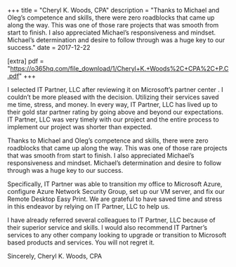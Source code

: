 +++
title = "Cheryl K. Woods, CPA"
description = "Thanks to Michael and Oleg’s competence and skills, there were zero roadblocks that came up along the way. This was one of those rare projects that was smooth from start to finish. I also appreciated Michael’s responsiveness and mindset. Michael’s determination and desire to follow through was a huge key to our success."
date = 2017-12-22

[extra]
pdf = "https://o365hq.com/file_download/1/Cheryl+K.+Woods%2C+CPA%2C+P.C.pdf"
+++

I selected IT Partner, LLC after reviewing it on Microsoft’s partner center . I couldn’t be more pleased with the decision. Utilizing their services saved me time, stress, and money. In every way, IT Partner, LLC has lived up to their gold star partner rating by going above and beyond our expectations. IT Partner, LLC was very timely with our project and the entire process to implement our project was shorter than expected. 

Thanks to Michael and Oleg’s competence and skills, there were zero roadblocks that came up along the way. This was one of those rare projects that was smooth from start to finish. I also appreciated Michael’s responsiveness and mindset. Michael’s determination and desire to follow through was a huge key to our success.

Specifically, IT Partner was able to transition my office to Microsoft Azure, configure Azure Network Security Group, set up our VM server, and fix our Remote Desktop Easy Print. We are grateful to have saved time and stress in this endeavor by relying on IT Partner, LLC to help us. 

I have already referred several colleagues to IT Partner, LLC because of their superior service and skills. I would also recommend IT Partner’s services to any other company looking to upgrade or transition to Microsoft based products and services. You will not regret it.

Sincerely, Cheryl K. Woods, CPA